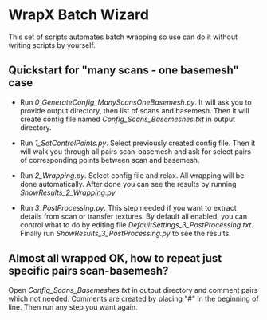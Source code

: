 # WrapX Batch Wizard

This set of scripts automates batch wrapping so use can do it without writing scripts by yourself. 

## Quickstart for "many scans - one basemesh" case

* Run *0_GenerateConfig_ManyScansOneBasemesh.py*. It will ask you to provide output directory, then list of scans and basemesh. Then it will create config file named *Config_Scans_Basemeshes.txt* in output directory.

* Run *1_SetControlPoints.py*. Select previously created config file. Then it will walk you through all pairs scan-basemesh and ask for select pairs of corresponding points between scan and basemesh.

* Run *2_Wrapping.py*. Select config file and relax. All wrapping will be done automatically. After done you can see the results by running *ShowResults_2_Wrapping.py*

* Run *3_PostProcessing.py*. This step needed if you want to extract details from scan or transfer textures. By default all enabled, you can control what to do by editing file *DefaultSettings_3_PostProcessing.txt*. Finally run *ShowResults_3_PostProcessing.py* to see the results.


## Almost all wrapped OK, how to repeat just specific pairs scan-basemesh?

Open *Config_Scans_Basemeshes.txt* in output directory and comment pairs which not needed. Comments are created by placing "#" in the beginning of line. Then run any step you want again.
